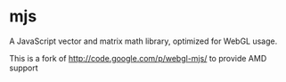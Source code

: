 mjs
===

A JavaScript vector and matrix math library, optimized for WebGL usage.



This is a fork of http://code.google.com/p/webgl-mjs/ to provide AMD support 

